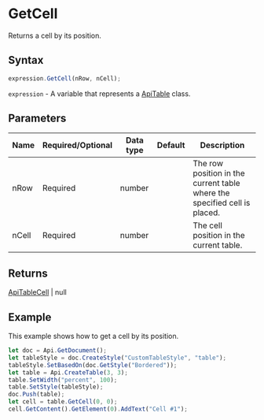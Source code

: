 # GetCell

Returns a cell by its position.

## Syntax

```javascript
expression.GetCell(nRow, nCell);
```

`expression` - A variable that represents a [ApiTable](../ApiTable.md) class.

## Parameters

| **Name** | **Required/Optional** | **Data type** | **Default** | **Description** |
| ------------- | ------------- | ------------- | ------------- | ------------- |
| nRow | Required | number |  | The row position in the current table where the specified cell is placed. |
| nCell | Required | number |  | The cell position in the current table. |

## Returns

[ApiTableCell](../../ApiTableCell/ApiTableCell.md) \| null

## Example

This example shows how to get a cell by its position.

```javascript editor-docx
let doc = Api.GetDocument();
let tableStyle = doc.CreateStyle("CustomTableStyle", "table");
tableStyle.SetBasedOn(doc.GetStyle("Bordered"));
let table = Api.CreateTable(3, 3);
table.SetWidth("percent", 100);
table.SetStyle(tableStyle);
doc.Push(table);
let cell = table.GetCell(0, 0);
cell.GetContent().GetElement(0).AddText("Cell #1");
```

